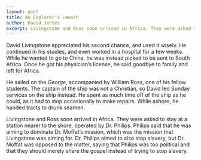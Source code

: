 ```yaml
---
layout: post
title: An Explorer's Launch
author: David Jentes
excerpt: Livingstone and Ross soon arrived in Africa. They were asked to stay at a station nearer to the shore, operated by Dr. Philips. Philips said that he was aiming to dominate Dr. Moffat’s mission.
---
```


David Livingstone appreciated his second chance, and used it wisely. He continued in his studies, and even worked in a hospital for a few weeks. While he wanted to go to China, he was instead picked to be sent to South Africa. Once he got his physician’s license, he said goodbye to family and left for Africa.

He sailed on the *George*, accompanied by William Ross, one of his fellow students. The captain of the ship was not a Christian, so David led Sunday services on the ship instead. He spent as much time off of the ship as he could, as it had to stop occasionally to make repairs. While ashore, he handed tracts to drunk seamen.

Livingstone and Ross soon arrived in Africa. They were asked to stay at a station nearer to the shore, operated by Dr. Philips. Philips said that he was aiming to dominate Dr. Moffat’s mission, which was the mission that Livingstone was aiming for. Dr. Philips aimed to also stop slavery, but Dr. Moffat was opposed to the matter, saying that Philips was too political and that they should merely share the gospel instead of trying to stop slavery.
